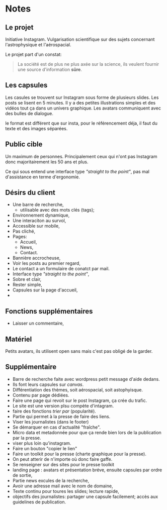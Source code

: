 # Notes

## Le projet

Initiative Instagram. Vulgarisation scientifique sur des sujets concernant l'astrophysique et l'aérospacial.

Le projet part d'un constat:

> La société est de plus ne plus axée sur la science, ils veulent fournir une source d'information **sûre**.

## Les capsules

Les casules se trouvent sur Instagram sous forme de plusieurs slides. Les posts se lisent en 5 minutes. Il y a des petites illustrations simples et des vidéos tout ça dans un univers graphique. Les avatars communiquent avec des bulles de dialogue.

le format est différent que sur insta, pour le référencement déja, il faut du texte et des images séparées.

## Public cible

Un maximum de personnes. Principalement ceux qui n'ont pas Instagram donc majoritairement les 50 ans et plus.

Ce qui sous entend une interface type _"straight to the point"_, pas mal d'assistance en terme d'ergonomie.

## Désirs du client

- Une barre de recherche,
  - utilisable avec des mots clés (tags);
- Environnement dynamique,
- Une interaciton au survol,
- Accessible sur mobile,
- Pas cliché,
- Pages:
  - Accueil,
  - News,
  - Contact.
- Bannière accrocheuse,
- Voir les posts au premier regard,
- Le contact a un formulaire de conatct par mail.
- Interface type _"straight to the point"_,
- Sobre et clair,
- Rester simple,
- Capsules sur la page d'accueil,
-

## Fonctions supplémentaires

- Laisser un commentaire,

## Matériel

Petits avatars,
ils utilisent open sans mais c'est pas obligé de la garder.

## Supplémentaire

- Barre de recherche faite avec wordpress petit message d'aide dedans.
- Ils font leurs capsules sur _canvas_.
- Différentiation des thèmes, soit aérospacial, soit astophyisque.
- Contenu par page dédiées.
- Faire une page qui revoit sur le post Instagram, ça crée du trafic.
- Le site est une version plsu compète d'intagram.
- faire des fonctions _trier par_ (popularité).
- Partie qui permet à la presse de faire des liens.
- Viser les journalistes (dans le footer)
- Se démarquer en cas d'actualité "fraîche".
- Micro data et metadonnée pour que ça rende bien lors de la publication par la presse.
- viser plus loin qu'instagram.
- Faire un bouton "copier le lien"
- Faire un toolkit pour la presse (charte graphique pour la presse).
- On peut atterir de n'importe où donc faire gaffe.
- Se renseigner sur des sites pour le presse toolkit
- landing page : avatars et présentation bréve, ensuite capsules par ordre de sortie,
- Partie news excules de la recherche,
- Avoir une adresse mail avec le nom de domaine,
- Texte continu pour toures les slides; lecture rapide,
- objectifs des journalistes: partager une capsule facilement; accès aux guidelines de publication.
